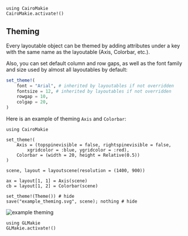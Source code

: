 ```@eval
using CairoMakie
CairoMakie.activate!()
```

## Theming

Every layoutable object can be themed by adding attributes under a key with
the same name as the layoutable (Axis, Colorbar, etc.).

Also, you can set default column and row gaps, as well as the font family and size
used by almost all layoutables by default:

```julia
set_theme!(
    font = "Arial", # inherited by layoutables if not overridden
    fontsize = 12, # inherited by layoutables if not overridden
    rowgap = 10,
    colgap = 20,
)
```

Here is an example of theming `Axis` and `Colorbar`:

```@example
using CairoMakie

set_theme!(
    Axis = (topspinevisible = false, rightspinevisible = false,
        xgridcolor = :blue, ygridcolor = :red),
    Colorbar = (width = 20, height = Relative(0.5))
)

scene, layout = layoutscene(resolution = (1400, 900))

ax = layout[1, 1] = Axis(scene)
cb = layout[1, 2] = Colorbar(scene)

set_theme!(Theme()) # hide
save("example_theming.svg", scene); nothing # hide
```

![example theming](example_theming.svg)

```@eval
using GLMakie
GLMakie.activate!()
```
